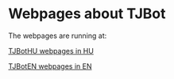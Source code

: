 # Webpages about TJBot

The webpages are running at:

[TJBotHU webpages in HU](https://tjbothu.github.io/)

[TJBotEN webpages in EN](https://tjbothu.github.io/en)
